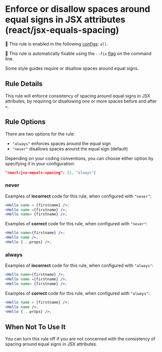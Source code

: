 # Enforce or disallow spaces around equal signs in JSX attributes (react/jsx-equals-spacing)

💼 This rule is enabled in the following [configs](https://github.com/jsx-eslint/eslint-plugin-react#shareable-configurations): `all`.

🔧 This rule is automatically fixable using the `--fix` [flag](https://eslint.org/docs/latest/user-guide/command-line-interface#--fix) on the command line.

Some style guides require or disallow spaces around equal signs.

## Rule Details

This rule will enforce consistency of spacing around equal signs in JSX attributes, by requiring or disallowing one or more spaces before and after `=`.

## Rule Options

There are two options for the rule:

- `"always"` enforces spaces around the equal sign
- `"never"` disallows spaces around the equal sign (default)

Depending on your coding conventions, you can choose either option by specifying it in your configuration:

```json
"react/jsx-equals-spacing": [2, "always"]
```

### never

Examples of **incorrect** code for this rule, when configured with `"never"`:

```jsx
<Hello name = {firstname} />;
<Hello name ={firstname} />;
<Hello name= {firstname} />;
```

Examples of **correct** code for this rule, when configured with `"never"`:

```jsx
<Hello name={firstname} />;
<Hello name />;
<Hello {...props} />;
```

### always

Examples of **incorrect** code for this rule, when configured with `"always"`:

```jsx
<Hello name={firstname} />;
<Hello name ={firstname} />;
<Hello name= {firstname} />;
```

Examples of **correct** code for this rule, when configured with `"always"`:

```jsx
<Hello name = {firstname} />;
<Hello name />;
<Hello {...props} />;
```

## When Not To Use It

You can turn this rule off if you are not concerned with the consistency of spacing around equal signs in JSX attributes.

